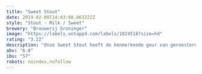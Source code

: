 ```yaml
---
title: "Sweet Stout"
date: 2019-02-08T14:03:08.063322Z
style: "Stout - Milk / Sweet"
brewery: "Brouwerij Groninger"
image: "https://labels.untappd.com/labels/1024518?size=hd"
rating: "3.22"
description: "Onze Sweet Stout heeft de kenmerkende geur van geroosterde gerst en mout met een vleugje cacao. Een donker gebrand bitterzoet en romig bier. Zacht van smaak en donker van kleur.   Ingrediënten: Pale Ale, Munich-, Amber-, chocolade- en zwarte mout. East Kent Goldings hop, gist en water."
abv: "6.0"
ibu: "57"
robots: noindex,nofollow
---
```

